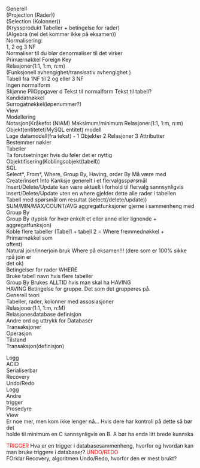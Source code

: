 Generell  
(Projection (Rader))  
(Selection (Kolonner))  
(Kryssprodukt Tabeller + betingelse for rader)  
(Algebra (nei det kommer ikke på eksamen))  
Normalisering:  
1, 2 og 3 NF  
Normaliser til du blør denormaliser til det virker  
Primærnøkkel Foreign Key  
Relasjoner(1:1, 1:m, n:m)  
(Funksjonell avhengighet/transisativ avhengighet )  
Tabell fra 1NF til 2 og eller 3 NF  
Ingen normalform  
Skjønne PilOppgaver  d
Tekst til normalform Tekst til tabell?  
Kandidatnøkkel  
Surrogatnøkkel(løpenummer?)  
View  
Modellering  
Notasjon(Kråkefot (NIAM) Maksimum/minimum Relasjoner(1:1, 1:m, n:m)  
Objekt(entitetet/MySQL entitet) modell  
Lage datamodell(fra tekst) - 1 Objekter 2 Relasjoner 3 Attributter  
Bestemmer nøkler  
Tabeller  
Ta forutsetninger hvis du føler det er nyttig  
Objektifisering(Koblingsobjekt(tabell))  
SQL  
Select*, From*, Where, Group By, Having, order By Må være med  
Create/insert Into Kanksje generelt i et flervalgsspørsmål  
Insert/Delete/Update kan være aktuelt i forhold til flervalg sannsynligvis  
Insert/Delete/Update uten en where gjelder dette alle rader i tabellen  
Tabell med spørsmål om resultat (select(/delete/update))  
SUM/MIN/MAX/COUNT/AVG aggregatfunksjoner gjerne i sammenheng med Group By  
Group By (typisk for hver enkelt et eller anne eller lignende + aggregatfunksjon)  
Koble flere tabeller (Tabel1 + tabell 2 = Where fremmednøkkel + Primærnøkkel som  
oftest)  
Natural join/innerjoin bruk Where på eksamen!!! (dere som er 100% sikke rpå join er  
det ok)  
Betingelser for rader WHERE  
Bruke tabell navn hvis flere tabeller  
Group By Brukes ALLTID hvis man skal ha HAVING  
HAVING Betingelse for gruppe. Det som det grupperes på.  
Generell teori  
Tabeller, rader, kolonner med assosiasjoner  
Relasjoner(1:1, 1:m, n:M)  
Relasjonesdatabase definisjon  
Andre ord og uttrykk for Databaser  
Transaksjoner  
Operasjon  
Tilstand  
Transaksjon(definisjon)

Logg  
ACID  
Serialiserbar  
Recovery  
Undo/Redo  
Logg  
Andre  
trigger  
Prosedyre  
View  
Er noe mer, men kom ikke lenger nå... Hvis dere har kontroll på dette så bør det  
holde til minimum en C sannsynligvis en B. A bør ha enda litt brede kunnska
 
<span style="color:rgb(255, 0, 0)">TRIGGER</span> 
Hva er en trigger i databasesammenheng, hvorfor og hvordan kan man bruke triggere i databaser?
<span style="color:rgb(255, 0, 0)">UNDO/REDO</span>  
FOrklar Recovery, algoritmen Undo/Redo, hvorfor den er mest brukt?
